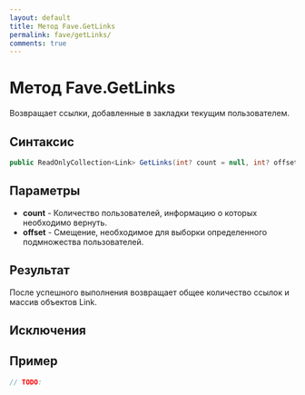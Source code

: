 ```yaml
---
layout: default
title: Метод Fave.GetLinks
permalink: fave/getLinks/
comments: true
---
```

# Метод Fave.GetLinks
Возвращает ссылки, добавленные в закладки текущим пользователем.

## Синтаксис
```csharp
public ReadOnlyCollection<Link> GetLinks(int? count = null, int? offset = null)
```

## Параметры
+ **count** - Количество пользователей, информацию о которых необходимо вернуть.
+ **offset** - Смещение, необходимое для выборки определенного подмножества пользователей.

## Результат
После успешного выполнения возвращает общее количество ссылок и массив объектов Link.

## Исключения

## Пример
```csharp
// TODO:
```